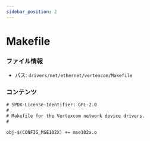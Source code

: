 ```yaml
---
sidebar_position: 2
---
```

# Makefile

### ファイル情報

- パス: `drivers/net/ethernet/vertexcom/Makefile`

### コンテンツ

```txt
# SPDX-License-Identifier: GPL-2.0
#
# Makefile for the Vertexcom network device drivers.
#

obj-$(CONFIG_MSE102X) += mse102x.o

```
